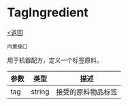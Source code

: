 # TagIngredient
[<返回](../index.md)

`内置接口`

用于机器配方，定义一个标签原料。

| 参数 | 类型 | 描述 |
| ---   | ---  | :---:  |
| tag | string | 接受的原料物品标签 |